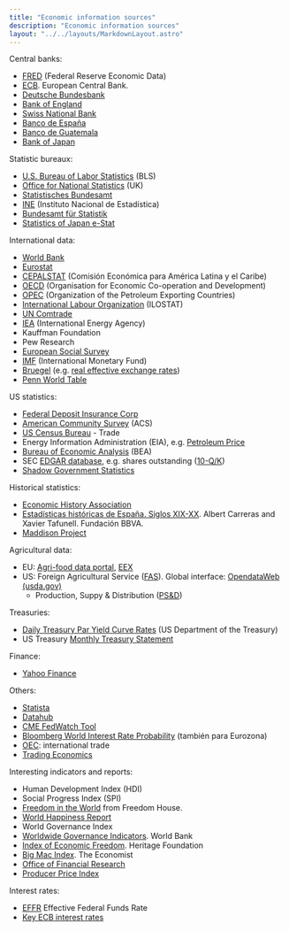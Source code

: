 ```yaml
---
title: "Economic information sources"
description: "Economic information sources"
layout: "../../layouts/MarkdownLayout.astro"
---
```


Central banks:

- [FRED](https://fred.stlouisfed.org) (Federal Reserve Economic Data)
- [ECB](https://www.ecb.europa.eu/stats/macroeconomic_and_sectoral/hicp/html/index.en.html). European Central Bank.
- [Deutsche Bundesbank](https://www.bundesbank.de/en/statistics)
- [Bank of England](https://www.bankofengland.co.uk/statistics)
- [Swiss National Bank](https://data.snb.ch/)
- [Banco de España](https://www.bde.es/webbe/es/estadisticas/otras-estadisticas/historicas/index.html)
- [Banco de Guatemala](https://www.banguat.gob.gt)
- [Bank of Japan](https://www.boj.or.jp/en/statistics/index.htm)

Statistic bureaux:

- [U.S. Bureau of Labor Statistics](https://www.bls.gov) (BLS)
- [Office for National Statistics](https://www.ons.gov.uk) (UK)
- [Statistisches Bundesamt](https://www.destatis.de)
- [INE](https://www.ine.es) (Instituto Nacional de Estadística)
- [Bundesamt für Statistik](https://www.bfs.admin.ch/)
- [Statistics of Japan e-Stat](https://www.e-stat.go.jp/en)

International data:

- [World Bank](https://datos.bancomundial.org)
- [Eurostat](https://ec.europa.eu/eurostat)
- [CEPALSTAT](https://statistics.cepal.org/portal/cepalstat/index.html?lang=es) (Comisión Económica para América Latina y el Caribe)
- [OECD](https://data.oecd.org) (Organisation for Economic Co-operation and Development)
- [OPEC](https://asb.opec.org/data/ASB_Data.php) (Organization of the Petroleum Exporting Countries)
- [International Labour Organization](https://www.ilo.org/ilostat-files/Documents/SDMX_User_Guide.pdf) (ILOSTAT)
- [UN Comtrade](https://comtradeplus.un.org)
- [IEA](https://www.iea.org/data-and-statistics/data-sets) (International Energy Agency)
- Kauffman Foundation
- Pew Research
- [European Social Survey](https://www.europeansocialsurvey.org)
- [IMF](https://data.imf.org) (International Monetary Fund)
- [Bruegel](https://www.bruegel.org/datasets) (e.g. [real effective exchange rates](https://www.bruegel.org/publications/datasets/real-effective-exchange-rates-for-178-countries-a-new-database))
- [Penn World Table](https://www.rug.nl/ggdc/productivity/pwt/?lang=en)

US statistics:

- [Federal Deposit Insurance Corp](https://www.fdic.gov/bank/statistical/)
- [American Community Survey](https://www.census.gov/programs-surveys/acs) (ACS)
- [US Census Bureau](https://www.census.gov/data/developers/data-sets/international-trade.html) - Trade
- Energy Information Administration (EIA), e.g. [Petroleum Price](https://www.eia.gov/dnav/pet/hist/rbrteA.htm)
- [Bureau of Economic Analysis](https://apps.bea.gov/API/bea_web_service_api_user_guide.htm) (BEA)
- SEC [EDGAR database](http://www.sec.gov/edgar/searchedgar/companysearch.html), e.g. shares outstanding ([10-Q/K](https://quant.stackexchange.com/questions/4079/data-source-for-historical-share-outstanding-totals-for-individual-stocks))
- [Shadow Government Statistics](http://www.shadowstats.com/)

Historical statistics:

- [Economic History Association](https://eh.net)
- [Estadísticas históricas de España. Siglos XIX-XX](https://www.fbbva.es/wp-content/uploads/2017/05/dat/DE_2006_estadisticas_historicas.pdf). Albert Carreras and Xavier Tafunell. Fundación BBVA.
- [Maddison Project](https://www.rug.nl/ggdc/historicaldevelopment/maddison/?lang=en)

Agricultural data:

- EU: [Agri-food data portal](https://agridata.ec.europa.eu/extensions/DataPortal/API_Documentation.html), [EEX](https://www.eex.com/en/market-data/agriculturals/futures)
- US: Foreign Agricultural Service ([FAS](https://fas.usda.gov/data)). Global interface: [OpendataWeb (usda.gov)](https://apps.fas.usda.gov/opendatawebV2/#/)
  - Production, Suppy & Distribution ([PS&D](https://apps.fas.usda.gov/psdonline/app/index.html#/app/about))

Treasuries:

- [Daily Treasury Par Yield Curve Rates](https://home.treasury.gov/resource-center/data-chart-center/interest-rates/TextView?type=daily_treasury_yield_curve&field_tdr_date_value=2023) (US Department of the Treasury)
- US Treasury [Monthly Treasury Statement](https://fiscaldata.treasury.gov/datasets/monthly-treasury-statement/summary-of-receipts-and-outlays-of-the-u-s-government)

Finance:

- [Yahoo Finance](https://finance.yahoo.com)

Others:

- [Statista](https://www.statista.com)
- [Datahub](https://datahub.io)
- [CME FedWatch Tool](https://www.cmegroup.com/markets/interest-rates/cme-fedwatch-tool.html)
- [Bloomberg World Interest Rate Probability](https://www.bloomberg.com/professional/blog/fed-to-cut-u-s-rates-next-in-september-2020-futures-indicate/) (también para Eurozona)
- [OEC](https://oec.world/es): international trade
- [Trading Economics](https://tradingeconomics.com/)

Interesting indicators and reports:

- Human Development Index (HDI)
- Social Progress Index (SPI)
- [Freedom in the World](https://freedomhouse.org/report/freedom-world) from Freedom House.
- [World Happiness Report](https://worldhappiness.report)
- World Governance Index
- [Worldwide Governance Indicators](https://www.worldbank.org/en/publication/worldwide-governance-indicators). World Bank
- [Index of Economic Freedom](https://www.heritage.org/index/). Heritage Foundation
- [Big Mac Index](https://www.economist.com/interactive/big-mac-index). The Economist
- [Office of Financial Research](https://www.financialresearch.gov/money-market-funds/federal-reserve-repo-facility-total-utilization-and-mmfs-participation/)
- [Producer Price Index](https://www.bls.gov/ppi/)

Interest rates:

- [EFFR](https://fred.stlouisfed.org/series/EFFR) Effective Federal Funds Rate
- [Key ECB interest rates](https://www.ecb.europa.eu/stats/policy_and_exchange_rates/key_ecb_interest_rates/html/index.en.html)

